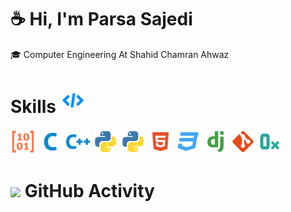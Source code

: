 <h1>☕ Hi, I'm Parsa Sajedi </h1>
<p>🎓 Computer Engineering At Shahid Chamran Ahwaz</p>

<h1>Skills <img src="assets/icon/code.png" width="40" height="40"></h1>
<img src="https://github.com/PKief/vscode-material-icon-theme/blob/main/icons/assembly.svg" title="Assembly" alt="Assembly" width="40" height="40"/>&nbsp;<img src="https://github.com/PKief/vscode-material-icon-theme/blob/main/icons/c.svg" title="C" alt="C" width="40" height="40"/>&nbsp;<img src="https://github.com/PKief/vscode-material-icon-theme/blob/main/icons/cpp.svg" title="C++" alt="C++" width="40" height="40"/>&nbsp;<img src="https://github.com/PKief/vscode-material-icon-theme/blob/main/icons/python.svg" title="Python" alt="Python" width="40" height="40"/>&nbsp;<img src="https://github.com/PKief/vscode-material-icon-theme/blob/main/icons/python.svg" title="Python" alt="Python" width="40" height="40"/>&nbsp;<img src="https://github.com/PKief/vscode-material-icon-theme/blob/main/icons/html.svg" title="HTML" alt="HTML" width="40" height="40"/>&nbsp;<img src="https://github.com/PKief/vscode-material-icon-theme/blob/main/icons/css.svg" title="CSS" alt="CSS" width="40" height="40"/>&nbsp;<img src="https://github.com/PKief/vscode-material-icon-theme/blob/main/icons/django.svg" title="Django" alt="Django" width="40" height="40"/>&nbsp;<img src="https://github.com/PKief/vscode-material-icon-theme/blob/main/icons/git.svg" title="Git" alt="Git" width="40" height="40"/>&nbsp;<img src="https://github.com/PKief/vscode-material-icon-theme/blob/main/icons/hex.svg" title="Hex" alt="Hex" width="40" height="40"/>&nbsp;


<h1> <img src="assets/gif/about.gif"> GitHub Activity</h1>